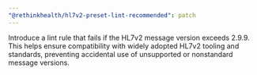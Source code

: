 ```yaml
---
"@rethinkhealth/hl7v2-preset-lint-recommended": patch
---
```


Introduce a lint rule that fails if the HL7v2 message version exceeds 2.9.9. This helps ensure compatibility with widely adopted HL7v2 tooling and standards, preventing accidental use of unsupported or nonstandard message versions.
